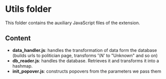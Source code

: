 # Utils folder
This folder contains the auxiliary JavaScript files of the extension.

## Content

* **data_handler.js**: handles the transformation of data form the database
(builds urls to politician page, transforms '\N' to "Unknown" and so on)
* **db_reader.js**: handles the database. Retrieves it and transforms it into
a hashmap.
* **init_popover.js**: constructs popovers from the parameters we pass them
